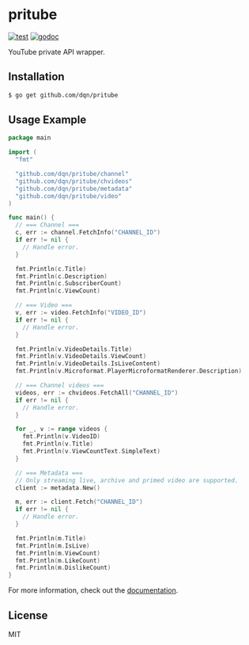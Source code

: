 # pritube

[![test](https://github.com/dqn/pritube/workflows/test/badge.svg)](https://github.com/dqn/pritube/actions)
[![godoc](https://godoc.org/github.com/dqn/pritube?status.svg)](https://godoc.org/github.com/dqn/pritube)

YouTube private API wrapper.

## Installation

```bash
$ go get github.com/dqn/pritube
```

## Usage Example

```go
package main

import (
  "fmt"

  "github.com/dqn/pritube/channel"
  "github.com/dqn/pritube/chvideos"
  "github.com/dqn/pritube/metadata"
  "github.com/dqn/pritube/video"
)

func main() {
  // === Channel ===
  c, err := channel.FetchInfo("CHANNEL_ID")
  if err != nil {
    // Handle error.
  }

  fmt.Println(c.Title)
  fmt.Println(c.Description)
  fmt.Println(c.SubscriberCount)
  fmt.Println(c.ViewCount)

  // === Video ===
  v, err := video.FetchInfo("VIDEO_ID")
  if err != nil {
    // Handle error.
  }

  fmt.Println(v.VideoDetails.Title)
  fmt.Println(v.VideoDetails.ViewCount)
  fmt.Println(v.VideoDetails.IsLiveContent)
  fmt.Println(v.Microformat.PlayerMicroformatRenderer.Description)

  // === Channel videos ===
  videos, err := chvideos.FetchAll("CHANNEL_ID")
  if err != nil {
    // Handle error.
  }

  for _, v := range videos {
    fmt.Println(v.VideoID)
    fmt.Println(v.Title)
    fmt.Println(v.ViewCountText.SimpleText)
  }

  // === Metadata ===
  // Only streaming live, archive and primed video are supported.
  client := metadata.New()

  m, err := client.Fetch("CHANNEL_ID")
  if err != nil {
    // Handle error.
  }

  fmt.Println(m.Title)
  fmt.Println(m.IsLive)
  fmt.Println(m.ViewCount)
  fmt.Println(m.LikeCount)
  fmt.Println(m.DislikeCount)
}
```

For more information, check out the [documentation](https://godoc.org/github.com/dqn/pritube).

## License

MIT
